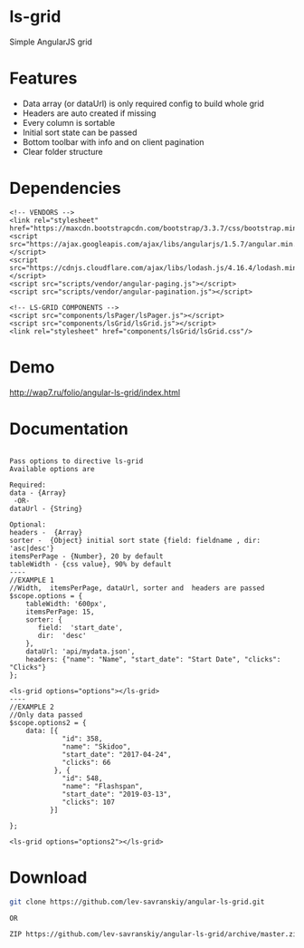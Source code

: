 # ls-grid
Simple AngularJS grid

# Features
* Data array (or dataUrl) is only  required config to build whole grid
* Headers are  auto created if missing
* Every column is sortable
* Initial sort state can be passed
* Bottom toolbar with info and on client pagination
* Clear folder structure

# Dependencies
    <!-- VENDORS -->
    <link rel="stylesheet" href="https://maxcdn.bootstrapcdn.com/bootstrap/3.3.7/css/bootstrap.min.css"/>
    <script src="https://ajax.googleapis.com/ajax/libs/angularjs/1.5.7/angular.min.js"></script>
    <script src="https://cdnjs.cloudflare.com/ajax/libs/lodash.js/4.16.4/lodash.min.js"></script>
    <script src="scripts/vendor/angular-paging.js"></script>
    <script src="scripts/vendor/angular-pagination.js"></script>

    <!-- LS-GRID COMPONENTS -->
    <script src="components/lsPager/lsPager.js"></script>
    <script src="components/lsGrid/lsGrid.js"></script>
    <link rel="stylesheet" href="components/lsGrid/lsGrid.css"/>
    
# Demo
http://wap7.ru/folio/angular-ls-grid/index.html

# Documentation

``` 

Pass options to directive ls-grid 
Available options are

Required:
data - {Array}
 -OR-
dataUrl - {String}

Optional:
headers -  {Array}
sorter -  {Object} initial sort state {field: fieldname , dir: 'asc|desc'}
itemsPerPage - {Number}, 20 by default
tableWidth - {css value}, 90% by default
----
//EXAMPLE 1
//Width,  itemsPerPage, dataUrl, sorter and  headers are passed
$scope.options = {
    tableWidth: '600px',
    itemsPerPage: 15,
    sorter: {
       field:  'start_date',
       dir:  'desc'
    },
    dataUrl: 'api/mydata.json',
    headers: {"name": "Name", "start_date": "Start Date", "clicks": "Clicks"}
};
    
<ls-grid options="options"></ls-grid> 
----
//EXAMPLE 2
//Only data passed
$scope.options2 = {
    data: [{
             "id": 358,
             "name": "Skidoo",
             "start_date": "2017-04-24",
             "clicks": 66
           }, {
             "id": 548,
             "name": "Flashspan",
             "start_date": "2019-03-13",
             "clicks": 107
          }]

};
    
<ls-grid options="options2"></ls-grid> 

```




# Download
```bash
git clone https://github.com/lev-savranskiy/angular-ls-grid.git

OR

ZIP https://github.com/lev-savranskiy/angular-ls-grid/archive/master.zip
```

